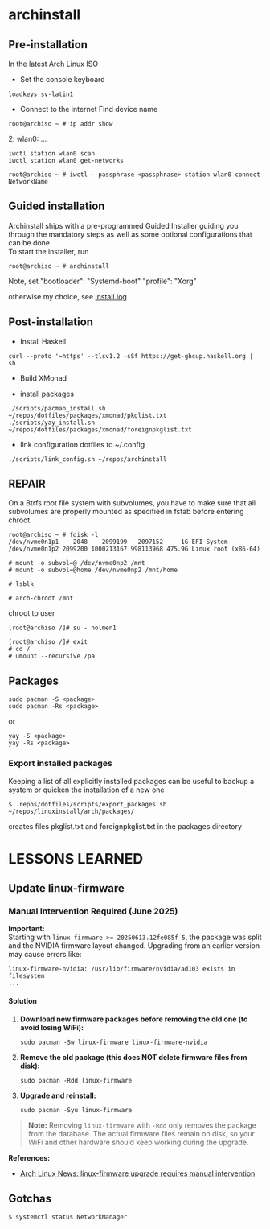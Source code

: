 # archinstall
## Pre-installation
In the latest Arch Linux ISO

* Set the console keyboard
```
loadkeys sv-latin1
```
* Connect to the internet
Find device name
```
root@archiso ~ # ip addr show
```
2: wlan0: ...
```
iwctl station wlan0 scan
iwctl station wlan0 get-networks
```

```
root@archiso ~ # iwctl --passphrase <passphrase> station wlan0 connect NetworkName
```
## Guided installation
Archinstall ships with a pre-programmed Guided Installer guiding you through the mandatory steps as well as some optional configurations that can be done.   
To start the installer, run
```
root@archiso ~ # archinstall
```

Note, set 
"bootloader": "Systemd-boot" 
"profile":    "Xorg"

otherwise my choice, see [install.log](../log/install.log)  


## Post-installation

* Install Haskell
```
curl --proto '=https' --tlsv1.2 -sSf https://get-ghcup.haskell.org | sh
```

* Build XMonad



* install packages
```
./scripts/pacman_install.sh ~/repos/dotfiles/packages/xmonad/pkglist.txt
./scripts/yay_install.sh ~/repos/dotfiles/packages/xmonad/foreignpkglist.txt
```
* link configuration dotfiles to ~/.config

```
./scripts/link_config.sh ~/repos/archinstall
```


## REPAIR
On a Btrfs root file system with subvolumes, you have to make sure that all subvolumes are properly mounted
as specified in fstab before entering chroot

```
root@archiso ~ # fdisk -l
/dev/nvme0n1p1    2048    2099199   2097152     1G EFI System
/dev/nvme0n1p2 2099200 1000213167 998113968 475.9G Linux root (x86-64)
```

```
# mount -o subvol=@ /dev/nvme0np2 /mnt
# mount -o subvol=@home /dev/nvme0np2 /mnt/home
```

```
# lsblk 
```

```
# arch-chroot /mnt
```

chroot to user
```
[root@archiso /]# su - holmen1
```


```
[root@archiso /]# exit
# cd /
# umount --recursive /pa
```


## Packages

```
sudo pacman -S <package>
sudo pacman -Rs <package>
```
or
```
yay -S <package>
yay -Rs <package>
```


### Export installed packages
Keeping a list of all explicitly installed packages can be useful to backup a system or quicken the installation of a new one
```
$ .repos/dotfiles/scripts/export_packages.sh ~/repos/linuxinstall/arch/packages/
```
creates files pkglist.txt and foreignpkglist.txt in the packages directory


# LESSONS LEARNED

## Update linux-firmware
### Manual Intervention Required (June 2025)

**Important:**  
Starting with `linux-firmware >= 20250613.12fe085f-5`, the package was split and the NVIDIA firmware layout changed. Upgrading from an earlier version may cause errors like:

```
linux-firmware-nvidia: /usr/lib/firmware/nvidia/ad103 exists in filesystem
...
```

#### Solution

1. **Download new firmware packages before removing the old one (to avoid losing WiFi):**
    ```
    sudo pacman -Sw linux-firmware linux-firmware-nvidia
    ```

2. **Remove the old package (this does NOT delete firmware files from disk):**
    ```
    sudo pacman -Rdd linux-firmware
    ```

3. **Upgrade and reinstall:**
    ```
    sudo pacman -Syu linux-firmware
    ```

> **Note:** Removing `linux-firmware` with `-Rdd` only removes the package from the database. The actual firmware files remain on disk, so your WiFi and other hardware should keep working during the upgrade.

**References:**  
- [Arch Linux News: linux-firmware upgrade requires manual intervention](https://archlinux.org/news/linux-firmware-20250613-12fe085f-5-upgrade-requires-manual-intervention/)



## Gotchas
```
$ systemctl status NetworkManager
```









